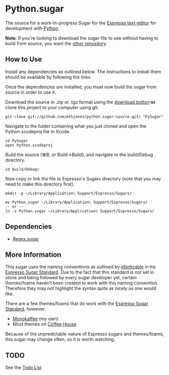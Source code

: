 Python.sugar
============
The source for a work-in-progress Sugar for the [Espresso text-editor][espresso] for development with [Python][].

[espresso]:	http://macrabbit.com/espresso/	"The Espresso text editor"
[python]:	http://python.org/				"The Python programming language"

**Note**: If you're looking to download the sugar file to use without having to build from source, you want the [other repository][builtrepo].

[builtrepo]: http://github.com/mthjones/python.sugar/ "The Python.sugar project hosted on GitHub"

How to Use
----------
Install any dependencies as outlined below. The instructions to install them should be available by following the links.

Once the dependencies are installed, you must now build the sugar from source in order to use it. 

Download the source in .zip or .tgz format using the [download button](#download_button) **or** clone this project to your computer using git:

	git clone git://github.com/mthjones/python.sugar-source.git/ "PySugar"

Navigate to the folder containing what you just cloned and open the Python.xcodeproj file in Xcode.

	cd PySugar
	open Python.xcodeproj

Build the source (⌘B, or Build->Build), and navigate to the build/Debug directory.

	cd build/Debug/

Now copy or link the file to Espresso's Sugars directory (note that you may need to make this directory first).

	mkdir -p ~/Library/Application\ Support/Espresso/Sugars/
	
	mv Python.sugar ~/Library/Application\ Support/Espresso/Sugars/
	-- or --
	ln -s Python.sugar ~/Library/Application\ Support/Espresso/Sugars/

Dependencies
------------
- [Regex.sugar][regexsugar]

[regexsugar]: http://github.com/elliottcable/Regex.sugar "elliottcable's Regex.sugar on GitHub"

More Information
----------------
This sugar uses the naming conventions as outlined by [elliottcable][] in his [Espresso Sugar Standard][ess]. Due to the fact that this standard is not set in stone and being followed by every sugar developer yet, certain themes/foams haven't been created to work with this naming convention. Therefore they may not highlight the syntax quite as nicely as one would like.

There are a few themes/foams that do work with the [Espresso Sugar Standard][ess], however.

- [Monokaffee][] (my own)
- Most themes on [Coffee House][coffee]

[elliottcable]: http://github.com/elliottcable/ "elltiottcable on GitHub"
[ess]: http://github.com/elliottcable/espresso-sugar-standard/tree/master "elliottcable's Espresso Sugar Standard on GitHub"
[monokaffee]: http://github.com/mthjones/monokaffee/ "mthjones' Monokaffee on GitHub"
[coffee]: http://fileability.net/coffee/ "Coffee House"

Because of the unpredictable nature of Espresso sugars and themes/foams, this sugar may change often, so it is worth watching.

TODO
----
See the [Todo List][todo]

[todo]: http://github.com/mthjones/python.sugar-source/blob/master/TODO.markdown

